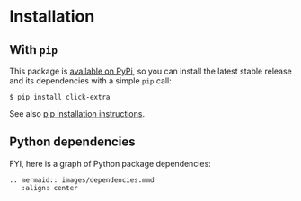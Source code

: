 # Installation

## With `pip`

This package is
[available on PyPi](https://pypi.python.org/pypi/click-extra), so you
can install the latest stable release and its dependencies with a simple `pip`
call:

```shell-session
$ pip install click-extra
```

See also
[pip installation instructions](https://pip.pypa.io/en/stable/installing/).

## Python dependencies

FYI, here is a graph of Python package dependencies:

```{eval-rst}
.. mermaid:: images/dependencies.mmd
   :align: center
```